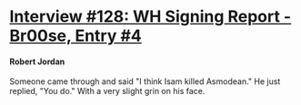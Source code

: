 # [Interview #128: WH Signing Report - Br00se, Entry #4](https://www.theoryland.com/intvmain.php?i=128#4)

#### Robert Jordan

Someone came through and said "I think Isam killed Asmodean." He just replied, "You do." With a very slight grin on his face.

